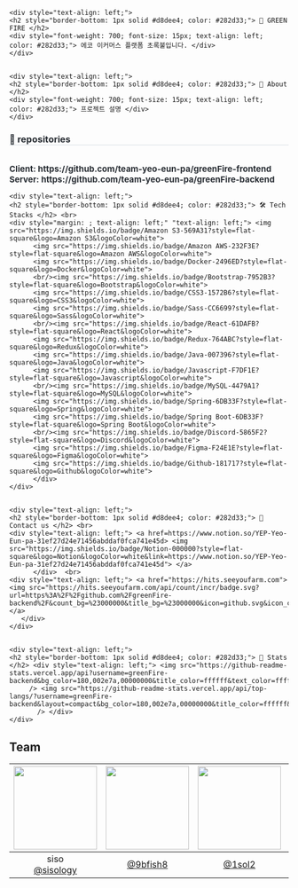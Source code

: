     <div style="text-align: left;"> 
    <h2 style="border-bottom: 1px solid #d8dee4; color: #282d33;"> 🌱 GREEN FIRE </h2>  
    <div style="font-weight: 700; font-size: 15px; text-align: left; color: #282d33;"> 에코 이커머스 플랫폼 초록불입니다. </div> 
    </div>


    <div style="text-align: left;"> 
    <h2 style="border-bottom: 1px solid #d8dee4; color: #282d33;"> 🌳 About </h2>  
    <div style="font-weight: 700; font-size: 15px; text-align: left; color: #282d33;"> 프로젝트 설명 </div> 
    </div>


<div style="text-align: left;">
    <h3 style="border-bottom: 1px solid #d8dee4; color: #282d33;"> 📁 repositories </h2> <br> 
    <div style="font-weight: 700; font-size: 15px; text-align: left; color: #282d33;"> Client: https://github.com/team-yeo-eun-pa/greenFire-frontend </div> 
    <div style="font-weight: 700; font-size: 15px; text-align: left; color: #282d33;"> Server: https://github.com/team-yeo-eun-pa/greenFire-backend </div> 
</div>
    
    <div style="text-align: left;">
    <h2 style="border-bottom: 1px solid #d8dee4; color: #282d33;"> 🛠️ Tech Stacks </h2> <br> 
    <div style="margin: ; text-align: left;" "text-align: left;"> <img src="https://img.shields.io/badge/Amazon S3-569A31?style=flat-square&logo=Amazon S3&logoColor=white">
          <img src="https://img.shields.io/badge/Amazon AWS-232F3E?style=flat-square&logo=Amazon AWS&logoColor=white">
          <img src="https://img.shields.io/badge/Docker-2496ED?style=flat-square&logo=Docker&logoColor=white">
          <br/><img src="https://img.shields.io/badge/Bootstrap-7952B3?style=flat-square&logo=Bootstrap&logoColor=white">
          <img src="https://img.shields.io/badge/CSS3-1572B6?style=flat-square&logo=CSS3&logoColor=white">
          <img src="https://img.shields.io/badge/Sass-CC6699?style=flat-square&logo=Sass&logoColor=white">
          <br/><img src="https://img.shields.io/badge/React-61DAFB?style=flat-square&logo=React&logoColor=white">
          <img src="https://img.shields.io/badge/Redux-764ABC?style=flat-square&logo=Redux&logoColor=white">
          <img src="https://img.shields.io/badge/Java-007396?style=flat-square&logo=Java&logoColor=white">
          <img src="https://img.shields.io/badge/Javascript-F7DF1E?style=flat-square&logo=Javascript&logoColor=white">
          <br/><img src="https://img.shields.io/badge/MySQL-4479A1?style=flat-square&logo=MySQL&logoColor=white">
          <img src="https://img.shields.io/badge/Spring-6DB33F?style=flat-square&logo=Spring&logoColor=white">
          <img src="https://img.shields.io/badge/Spring Boot-6DB33F?style=flat-square&logo=Spring Boot&logoColor=white">
          <br/><img src="https://img.shields.io/badge/Discord-5865F2?style=flat-square&logo=Discord&logoColor=white">
          <img src="https://img.shields.io/badge/Figma-F24E1E?style=flat-square&logo=Figma&logoColor=white">
          <img src="https://img.shields.io/badge/Github-181717?style=flat-square&logo=Github&logoColor=white">
          </div>
    </div>

    
    <div style="text-align: left;">
    <h2 style="border-bottom: 1px solid #d8dee4; color: #282d33;"> 🔗 Contact us </h2> <br> 
    <div style="text-align: left;"> <a href=https://www.notion.so/YEP-Yeo-Eun-pa-31ef27d24e71456abddaf0fca741e45d> <img src="https://img.shields.io/badge/Notion-000000?style=flat-square&logo=Notion&logoColor=white&link=https://www.notion.so/YEP-Yeo-Eun-pa-31ef27d24e71456abddaf0fca741e45d"> </a>
          </div>  <br> 
    <div style="text-align: left;"> <a href="https://hits.seeyoufarm.com"> <img src="https://hits.seeyoufarm.com/api/count/incr/badge.svg?url=https%3A%2F%2Fgithub.com%2FgreenFire-backend%2F&count_bg=%23000000&title_bg=%23000000&icon=github.svg&icon_color=%23FFFFFF&title=GitHub&edge_flat=false"/></a>
       </div> 
    </div>


    <div style="text-align: left;"> 
    <h2 style="border-bottom: 1px solid #d8dee4; color: #282d33;"> 🏅 Stats </h2> <div style="text-align: left;"> <img src="https://github-readme-stats.vercel.app/api?username=greenFire-backend&bg_color=180,002e7a,00000000&title_color=ffffff&text_color=ffffff"
         /> <img src="https://github-readme-stats.vercel.app/api/top-langs/?username=greenFire-backend&layout=compact&bg_color=180,002e7a,00000000&title_color=ffffff&text_color=ffffff"
           /> </div> 
    </div>
    

## Team
|<img src="https://avatars.githubusercontent.com/u/116954896?v=4" width="150" height="150"/>|<img src="https://avatars.githubusercontent.com/u/163974510?v=4" width="150" height="150"/>|<img src="https://avatars.githubusercontent.com/u/154950327?v=4" width="150" height="150"/>|<img src="https://avatars.githubusercontent.com/u/56541363?v=4" width="150" height="150"/>|<img src="https://avatars.githubusercontent.com/u/154950263?v=4" width="150" height="150"/>|
|:-:|:-:|:-:|:-:|:-:|
|siso<br/>[@sisology](https://github.com/sisology)|[@9bfish8](https://github.com/9bfish8)|[@1sol2](https://github.com/1sol2)|[@syyyl](https://github.com/syyyl)|Hojeong_Choi<br/>[@hohojeong091](https://github.com/hohojeong091)|
